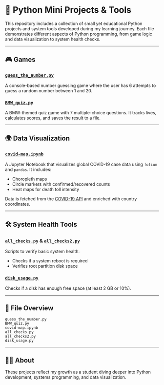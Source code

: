 # 🐍 Python Mini Projects & Tools

This repository includes a collection of small yet educational Python projects and system tools developed during my learning journey. Each file demonstrates different aspects of Python programming, from game logic and data visualization to system health checks.

---

## 🎮 Games

### [`guess_the_number.py`](https://github.com/ArtuursG/Python/blob/main/Number_guess/guess_the_number.py)
A console-based number guessing game where the user has 6 attempts to guess a random number between 1 and 20.

### [`BMW_quiz.py`](https://github.com/ArtuursG/Python/blob/main/Quiz/BMW_quiz.py)
A BMW-themed quiz game with 7 multiple-choice questions. It tracks lives, calculates scores, and saves the result to a file.

---

## 🌍 Data Visualization

### [`covid-map.ipynb`](https://github.com/ArtuursG/Python/tree/main/covid-map)
A Jupyter Notebook that visualizes global COVID-19 case data using `folium` and `pandas`. It includes:
- Choropleth maps
- Circle markers with confirmed/recovered counts
- Heat maps for death toll intensity

Data is fetched from the [COVID-19 API](https://api.covid19api.com/) and enriched with country coordinates.

---

## 🛠️ System Health Tools

### [`all_checks.py`](https://github.com/ArtuursG/Python/blob/main/pc-health-check/all_checks.py) & [`all_checks2.py`](https://github.com/ArtuursG/Python/blob/main/pc-health-check/all_checks2.py)
Scripts to verify basic system health:
- Checks if a system reboot is required
- Verifies root partition disk space

### [`disk_usage.py`](https://github.com/ArtuursG/Python/blob/main/pc-health-check/disk_usage.py)
Checks if a disk has enough free space (at least 2 GB or 10%).

---

## 📁 File Overview
```
guess_the_number.py
BMW_quiz.py
covid-map.ipynb
all_checks.py
all_checks2.py
disk_usage.py
```

---

## 🧑‍🎓 About
These projects reflect my growth as a student diving deeper into Python development, systems programming, and data visualization.